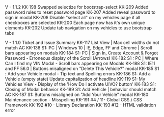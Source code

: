 V - 1.1.2
KK-198 Swapped selectize for bootstrap-select
KK-209 Added password rules to reset password page
KK-207 Added reveal password to sign in modal
KK-208 Disable "select all" on my vehicles page if all checkboxes are selected
KK-200 Each page now has it's own unique <head> elements
KK-202 Update tab navigation on my vehicles to use bootstrap tabs




V - 1.1.0
Ticket and Issue Summary
KK-117  List View | Max cell widths do not match AC
KK-138  S1: PC | Windows 10 | IE, Edge, FF and Chrome | Scroll bars appearing on modals
KK-184  S1: PC | Sign In, Create Account & Forgot Password - Erroneous display of the Scroll (Arrows)
KK-182  S1 : PC | Where Can I find my VIN Modal - Scroll bars appearing on Modals
KK-188  S1: IE11 and FF 56.0 | Buttons misaligned on "Delete This Vehicle?" modal
KK-185  S1 : Add your Vehicle modal - Tip text and Spelling errors
KK-186  S1: Add a Vehicle (empty state) Update capitalization of headline
KK-119  S1: My Vehicles View - Display of the 'How Do I activate UIVO? button'
KK-183 S1: Closing of Modal behavior
KK-189  S1: Add Vehicle | <Save and Close> behavior should match AC
KK-187  S1: Buttons misaligned on "Add Your Vehicle" modal
KK-180  Maintenance section - Misspelling
KK-191  #4 / 11- Global CSS / CSS Framework
KK-192  #10 - Library Declaration
KK-193  #12 - HTML validation error
